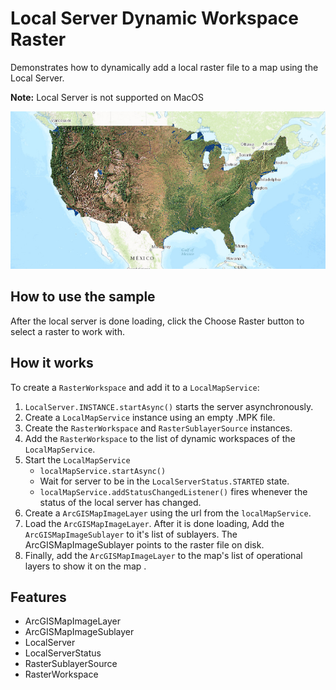 <h1>Local Server Dynamic Workspace Raster</h1>

<p>Demonstrates how to dynamically add a local raster file to a map using the Local Server.</p>

<p><b>Note:</b> Local Server is not supported on MacOS</p>

<img src="LocalServerDynamicWorkspaceRaster.png"/>

<h2>How to use the sample</h2>

<p>After the local server is done loading, click the Choose Raster button to select a raster to work with.</p>

<h2>How it works</h2>

<p>To create a <code>RasterWorkspace</code> and add it to a <code>LocalMapService</code>:</p>

<ol>
<li><code>LocalServer.INSTANCE.startAsync()</code> starts the server asynchronously.</li></ul></li>
<li>Create a <code>LocalMapService</code> instance using an empty .MPK file.</li>
<li>Create the <code>RasterWorkspace</code> and <code>RasterSublayerSource</code> instances.</li>
<li>Add the <code>RasterWorkspace</code> to the list of dynamic workspaces of the <code>LocalMapService</code>.</li>
<li>Start the <code>LocalMapService</code>
<ul><li><code>localMapService.startAsync()</code></li></ul>
<ul><li>Wait for server to be in the  <code>LocalServerStatus.STARTED</code> state.</li></ul>
<ul><li><code>localMapService.addStatusChangedListener()</code> fires whenever the status of the local server has changed.</li></ul></li>
<li>Create a <code>ArcGISMapImageLayer</code> using the url from the <code>localMapService</code>.</li>
<li>Load the <code>ArcGISMapImageLayer</code>. After it is done loading, Add the <code>ArcGISMapImageSublayer</code> to 
it's list of sublayers. The ArcGISMapImageSublayer points to the raster file on disk.
<li>Finally, add the <code>ArcGISMapImageLayer</code> to the map's list of operational layers to show it on the map
.</li>
</ol>

<h2>Features</h2>
<ul>
<li>ArcGISMapImageLayer</li>
<li>ArcGISMapImageSublayer</li>
<li>LocalServer</li>
<li>LocalServerStatus</li>
<li>RasterSublayerSource</li>
<li>RasterWorkspace</li>
</ul>
